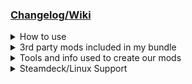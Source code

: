 <html>
<h3><a href="" target="_blank">Changelog/Wiki</a></h3>
<details> <!-- How to use -->
  <summary>How to use</summary>
  <ul>
    <li>Download this repo and add the files to "[...]\Steam\steamapps\common\ELDEN RING\Game"</li>
    <li>On Windows: start "[...]\ELDEN RING\Game\ModEngine-2.1.0.0-win64\launchmod_eldenring.bat"</li>
  </ul>
</details>
<details> <!-- 3rd party mods included in our bundle -->
  <summary>3rd party mods included in my bundle</summary>
  <ul>
    <li><a href="https://www.nexusmods.com/eldenring/mods/117">Elden Mod Loader</a></li>
    <li><a href="https://github.com/soulsmods/ModEngine2/releases">ModEngine2 for Windows</a></li>
    <li><a href="https://github.com/Cloudef/ModEngine2/releases">ModEngine2 for Proton</a></li>
    <li><a href="https://www.nexusmods.com/eldenring/mods/501">Faster Respawn</a></li>
    <li><a href="https://www.nexusmods.com/eldenring/mods/175">Remove black bars</a></li>
    <li><a href="https://www.nexusmods.com/eldenring/mods/216">Unlock the framerate</a></li>
    <li><a href="https://www.nexusmods.com/eldenring/mods/3091">Map for Goblins</a></li>
  </ul>
</details>
<details> <!-- Tools and info used to create our mods -->
  <summary>Tools and info used to create our mods</summary>
  <ul>
    <li><a href="https://www.youtube.com/watch?v=8wSfX3cKN44">Elden Ring Mods on Steam Deck (Tutorial)o</a></li>
  </ul>
</details>
<details> <!-- Steamdeck/Linux Support -->
  <summary>Steamdeck/Linux Support</summary>
  <p></p>
</details>